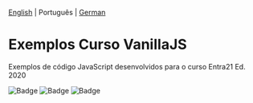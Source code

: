 [English](./README.md) | Português | [German](./README-de_DE.md)
# Exemplos Curso VanillaJS 
Exemplos de código JavaScript desenvolvidos para o curso Entra21 Ed. 2020 

![Badge](https://img.shields.io/badge/Projeto-Entra21-blue)
![Badge](https://img.shields.io/badge/Curso-JavaScript/ReactJs-blue)
![Badge](https://img.shields.io/badge/Ano-2020-blue)
